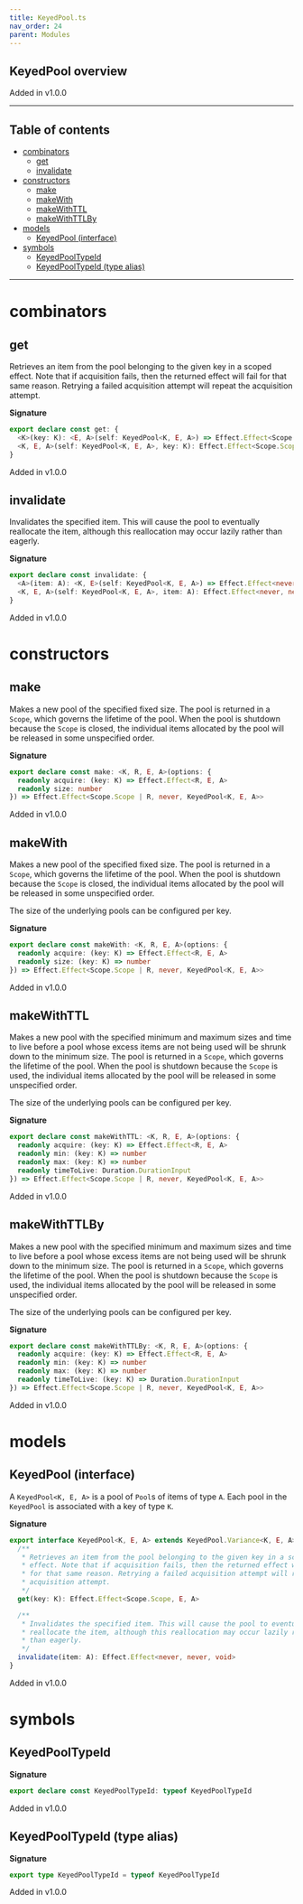 ```yaml
---
title: KeyedPool.ts
nav_order: 24
parent: Modules
---
```


## KeyedPool overview

Added in v1.0.0

---

<h2 class="text-delta">Table of contents</h2>

- [combinators](#combinators)
  - [get](#get)
  - [invalidate](#invalidate)
- [constructors](#constructors)
  - [make](#make)
  - [makeWith](#makewith)
  - [makeWithTTL](#makewithttl)
  - [makeWithTTLBy](#makewithttlby)
- [models](#models)
  - [KeyedPool (interface)](#keyedpool-interface)
- [symbols](#symbols)
  - [KeyedPoolTypeId](#keyedpooltypeid)
  - [KeyedPoolTypeId (type alias)](#keyedpooltypeid-type-alias)

---

# combinators

## get

Retrieves an item from the pool belonging to the given key in a scoped
effect. Note that if acquisition fails, then the returned effect will fail
for that same reason. Retrying a failed acquisition attempt will repeat the
acquisition attempt.

**Signature**

```ts
export declare const get: {
  <K>(key: K): <E, A>(self: KeyedPool<K, E, A>) => Effect.Effect<Scope.Scope, E, A>
  <K, E, A>(self: KeyedPool<K, E, A>, key: K): Effect.Effect<Scope.Scope, E, A>
}
```

Added in v1.0.0

## invalidate

Invalidates the specified item. This will cause the pool to eventually
reallocate the item, although this reallocation may occur lazily rather
than eagerly.

**Signature**

```ts
export declare const invalidate: {
  <A>(item: A): <K, E>(self: KeyedPool<K, E, A>) => Effect.Effect<never, never, void>
  <K, E, A>(self: KeyedPool<K, E, A>, item: A): Effect.Effect<never, never, void>
}
```

Added in v1.0.0

# constructors

## make

Makes a new pool of the specified fixed size. The pool is returned in a
`Scope`, which governs the lifetime of the pool. When the pool is shutdown
because the `Scope` is closed, the individual items allocated by the pool
will be released in some unspecified order.

**Signature**

```ts
export declare const make: <K, R, E, A>(options: {
  readonly acquire: (key: K) => Effect.Effect<R, E, A>
  readonly size: number
}) => Effect.Effect<Scope.Scope | R, never, KeyedPool<K, E, A>>
```

Added in v1.0.0

## makeWith

Makes a new pool of the specified fixed size. The pool is returned in a
`Scope`, which governs the lifetime of the pool. When the pool is shutdown
because the `Scope` is closed, the individual items allocated by the pool
will be released in some unspecified order.

The size of the underlying pools can be configured per key.

**Signature**

```ts
export declare const makeWith: <K, R, E, A>(options: {
  readonly acquire: (key: K) => Effect.Effect<R, E, A>
  readonly size: (key: K) => number
}) => Effect.Effect<Scope.Scope | R, never, KeyedPool<K, E, A>>
```

Added in v1.0.0

## makeWithTTL

Makes a new pool with the specified minimum and maximum sizes and time to
live before a pool whose excess items are not being used will be shrunk
down to the minimum size. The pool is returned in a `Scope`, which governs
the lifetime of the pool. When the pool is shutdown because the `Scope` is
used, the individual items allocated by the pool will be released in some
unspecified order.

The size of the underlying pools can be configured per key.

**Signature**

```ts
export declare const makeWithTTL: <K, R, E, A>(options: {
  readonly acquire: (key: K) => Effect.Effect<R, E, A>
  readonly min: (key: K) => number
  readonly max: (key: K) => number
  readonly timeToLive: Duration.DurationInput
}) => Effect.Effect<Scope.Scope | R, never, KeyedPool<K, E, A>>
```

Added in v1.0.0

## makeWithTTLBy

Makes a new pool with the specified minimum and maximum sizes and time to
live before a pool whose excess items are not being used will be shrunk
down to the minimum size. The pool is returned in a `Scope`, which governs
the lifetime of the pool. When the pool is shutdown because the `Scope` is
used, the individual items allocated by the pool will be released in some
unspecified order.

The size of the underlying pools can be configured per key.

**Signature**

```ts
export declare const makeWithTTLBy: <K, R, E, A>(options: {
  readonly acquire: (key: K) => Effect.Effect<R, E, A>
  readonly min: (key: K) => number
  readonly max: (key: K) => number
  readonly timeToLive: (key: K) => Duration.DurationInput
}) => Effect.Effect<Scope.Scope | R, never, KeyedPool<K, E, A>>
```

Added in v1.0.0

# models

## KeyedPool (interface)

A `KeyedPool<K, E, A>` is a pool of `Pool`s of items of type `A`. Each pool
in the `KeyedPool` is associated with a key of type `K`.

**Signature**

```ts
export interface KeyedPool<K, E, A> extends KeyedPool.Variance<K, E, A> {
  /**
   * Retrieves an item from the pool belonging to the given key in a scoped
   * effect. Note that if acquisition fails, then the returned effect will fail
   * for that same reason. Retrying a failed acquisition attempt will repeat the
   * acquisition attempt.
   */
  get(key: K): Effect.Effect<Scope.Scope, E, A>

  /**
   * Invalidates the specified item. This will cause the pool to eventually
   * reallocate the item, although this reallocation may occur lazily rather
   * than eagerly.
   */
  invalidate(item: A): Effect.Effect<never, never, void>
}
```

Added in v1.0.0

# symbols

## KeyedPoolTypeId

**Signature**

```ts
export declare const KeyedPoolTypeId: typeof KeyedPoolTypeId
```

Added in v1.0.0

## KeyedPoolTypeId (type alias)

**Signature**

```ts
export type KeyedPoolTypeId = typeof KeyedPoolTypeId
```

Added in v1.0.0
